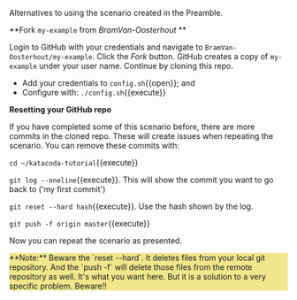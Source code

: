
Alternatives to using the scenario created in the Preamble.

**Fork `my-example` from _BramVan-Oosterhout_ **

Login to GitHub with your credentials and navigate to `BramVan-Oosterhout/my-example`. Click the _Fork_ button. GitHub creates a copy of `my-example` under your user name. Continue by cloning this repo.
* Add your credentials to `config.sh`{{open}}; and
* Configure with: `./config.sh`{{execute}}

**Resetting your GitHub repo**

If you have completed some of this scenario before, there are more commits in the cloned repo. These will create issues when repeating the scenario. You can remove these commits with:

`cd ~/katacoda-tutorial`{{execute}}

`git log --oneline`{{execute}}. This will show the commit you want to go back to ('my first commit')

`git reset --hard hash`{{execute}}. Use the hash shown by the log.

`git push -f origin master`{{execute}}

Now you can repeat the scenario as presented.

<div style="background-color: khaki">**Note:** Beware the `reset --hard`. It deletes files from your local git repository. And the `push -f` will delete those files from the remote repository as well. It's what you want here. But it is a solution to a very specific problem. Beware!! </div>